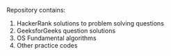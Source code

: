 Repository contains:
1. HackerRank solutions to problem solving questions
2. GeeksforGeeks question solutions
3. OS Fundamental algorithms
4. Other practice codes
